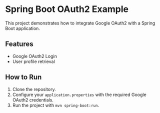 # Spring Boot OAuth2 Example
This project demonstrates how to integrate Google OAuth2 with a Spring Boot application.

## Features
- Google OAuth2 Login
- User profile retrieval

## How to Run
1. Clone the repository.
2. Configure your `application.properties` with the required Google OAuth2 credentials.
3. Run the project with `mvn spring-boot:run`.